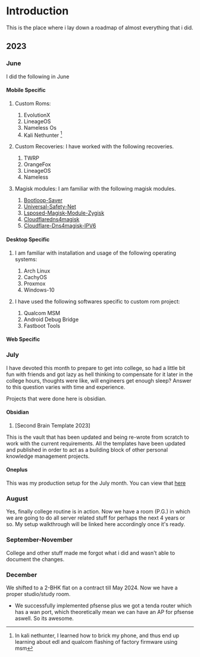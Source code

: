 # Introduction

This is the place where i lay down a roadmap of almost everything that i did.

## 2023

### June

I did the following in June

#### Mobile Specific

1. Custom Roms: 
    1. EvolutionX
    2. LineageOS
    3. Nameless Os
    4. Kali Nethunter [^1]

2. Custom Recoveries: I have worked with the following recoveries.

    1. TWRP
    2. OrangeFox
    3. LineageOS
    4. Nameless

3. Magisk modules: I am familiar with the following magisk modules.

    1. [Bootloop-Saver](https://download.magiskzip.com/download/magisk-bootloop-saver/)
    2. [Universal-Safety-Net](https://download.magiskzip.com/download/universal-safetynet-fix-magisk-module/)
    3. [Lsposed-Magisk-Module-Zygisk](https://download.magiskzip.com/download/lsposed-magisk-module-zygisk/)
    4. [Cloudflaredns4magisk](https://download.magiskzip.com/download/cloudflaredns4magisk/)
    5. [Cloudflare-Dns4magisk-IPV6](https://download.magiskzip.com/download/cloudflaredns4magisk-ipv6/)


#### Desktop Specific

1. I am familiar with installation and usage of the following operating systems:
    1. Arch Linux
    2. CachyOS
    3. Proxmox
    4. Windows-10

2. I have used the following softwares specific to custom rom project:
    1. Qualcom MSM
    2. Android Debug Bridge
    3. Fastboot Tools



#### Web Specific


### July

I have devoted this month to prepare to get into college, so had a little bit fun with friends and got lazy as hell thinking to compensate for it later in the college hours, thoughts were like, will engineers get enough sleep? Answer to this question varies with time and experience. 

Projects that were done here is obsidian.

#### Obsidian

1. [Second Brain Template 2023]

This is the vault that has been updated and being re-wrote from scratch to work with the current requirements. All the templates have been updated and published in order to act as a building block of other personal knowledge management projects.

#### Oneplus 

This was my production setup for the July month. You can view that [here](../Developement-Setup/Owned-Devices/Android/One-Plus/Kebab/Production/2023/July/production.md)

### August

Yes, finally college routine is in action. Now we have a room (P.G.) in which we are going to do all server related stuff for perhaps the next 4 years or so. My setup walkthrough will be linked here accordingly once it's ready.

### September-November 

College and other stuff made me forgot what i did and wasn't able to document the changes. 

### December 

We shifted to a 2-BHK flat on a contract till May 2024. Now we have a proper studio/study room. 

- We successfully implemented pfsense plus we got a tenda router which has a wan port, which theoretically mean we can have an AP for pfsense aswell. So its awesome. 



[^1]: In kali nethunter, I learned how to brick my phone, and thus end up learning about edl and qualcom flashing of factory firmware using msm

